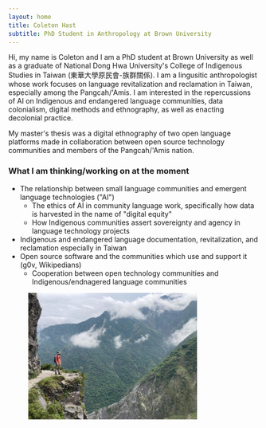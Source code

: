 ```yaml
---
layout: home
title: Coleton Hast
subtitle: PhD Student in Anthropology at Brown University 
---
```


Hi, my name is Coleton and I am a PhD student at Brown University as well as a graduate of National Dong Hwa University's College of Indigenous Studies in Taiwan (東華大學原民會-族群關係). I am a lingusitic anthropologist whose work focuses on language revitalization and reclamation in Taiwan, especially among the Pangcah/'Amis. I am interested in the repercussions of AI on Indigenous and endangered language communities, data colonialism, digital methods and ethnography, as well as enacting decolonial practice.

My master's thesis was a digital ethnography of two open language platforms made in collaboration between open source technology communities and members of the Pangcah/'Amis nation.

### What I am thinking/working on at the moment

- The relationship between small language communities and emergent language technologies ("AI")
    - The ethics of AI in community language work, specifically how data is harvested in the name of "digital equity"
    - How Indigenous communities assert sovereignty and agency in language technology projects
- Indigenous and endangered language documentation, revitalization, and reclamation especially in Taiwan
- Open source software and the communities which use and support it (g0v, Wikipedians)
    - Cooperation between open technology communities and Indigenous/endnagered language communities

 <figure>
  <img src="/assets/img/me-on-taroko-cliff.jpeg" width="80%" class="center">
</figure> 

